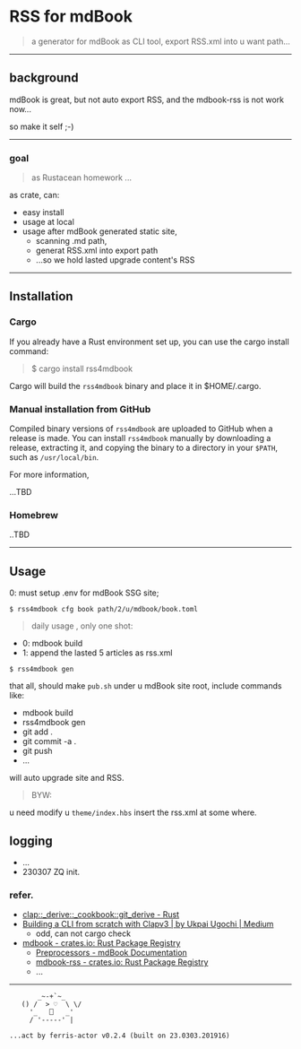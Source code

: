 # RSS for mdBook
> a generator for mdBook as CLI tool, export RSS.xml into u want path...

------
## background

mdBook is great, but not auto export RSS,
and the mdbook-rss is not work now...

so make it self ;-)


------
### goal
> as Rustacean homework ...

as crate, can:

- easy install
- usage at local
- usage after mdBook generated static site, 
    - scanning .md path, 
    - generat RSS.xml into export path
    - ...so we hold lasted upgrade content's RSS

------
## Installation

### Cargo
If you already have a Rust environment set up, you can use the cargo install command:

> $ cargo install rss4mdbook

Cargo will build the `rss4mdbook` binary and place it in $HOME/.cargo.


### Manual installation from GitHub
Compiled binary versions of `rss4mdbook` are uploaded to GitHub when a release is made. You can install `rss4mdbook` manually by downloading a release, extracting it, and copying the binary to a directory in your `$PATH`, such as `/usr/local/bin`.

For more information, 

...TBD

### Homebrew

..TBD


------
## Usage

0: must setup .env for mdBook SSG site;

    $ rss4mdbook cfg book path/2/u/mdbook/book.toml

> daily usage , only one shot:

- 0: mdbook build
- 1: append the lasted 5 articles as rss.xml 

```
$ rss4mdbook gen
```

that all, 
should make `pub.sh` under u mdBook site root,
include commands like:

- mdbook build
- rss4mdbook gen
- git add .
- git commit -a .
- git push
- ...

will auto upgrade site and RSS.

> BYW:

u need modify u `theme/index.hbs` insert the rss.xml at some where.

## logging

- ...
- 230307 ZQ init.


### refer.


- [clap::_derive::_cookbook::git_derive - Rust](https://docs.rs/clap/latest/clap/_derive/_cookbook/git_derive/index.html)
- [Building a CLI from scratch with Clapv3 | by Ukpai Ugochi | Medium](https://medium.com/javascript-in-plain-english/coding-wont-exist-in-5-years-this-is-why-6da748ba676c)
    - odd, can not cargo check
- [mdbook - crates.io: Rust Package Registry](https://crates.io/crates/mdbook/0.4.28)
    - [Preprocessors - mdBook Documentation](https://rust-lang.github.io/mdBook/format/theme/syntax-highlighting.html)
    - [mdbook-rss - crates.io: Rust Package Registry](https://crates.io/crates/mdbook-rss)
    - ...


------


```
       _~-+`~_
   () /  > ♡  \ \/
     '_   ⎕   _'
     / '-----' |

...act by ferris-actor v0.2.4 (built on 23.0303.201916)
```






